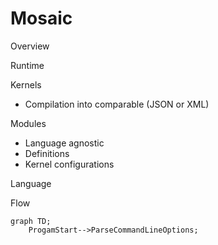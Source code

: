 # Mosaic

Overview

Runtime

Kernels
 - Compilation into comparable (JSON or XML)

Modules
  - Language agnostic
  - Definitions
  - Kernel configurations

Language

Flow

```mermaid
graph TD;
    ProgamStart-->ParseCommandLineOptions;
```
